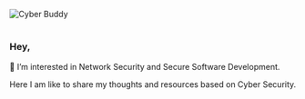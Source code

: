![Cyber Buddy]([https://d2pn8kiwq2w21t.cloudfront.net/original_images/main_image_star-forming_region_carina_nircam_final-5mb.jpg](https://pin.it/6wYo2bzsy))

# <h3> Hey,
👀 I’m interested in Network Security and Secure Software Development.
  
Here I am like to share my thoughts and resources based on Cyber Security.

<!---
mr-Tony-ship-it/mr-Tony-ship-it is a ✨ special ✨ repository because its `README.md` (this file) appears on your GitHub profile.
You can click the Preview link to take a look at your changes.
--->
